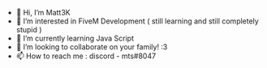 - 👋 Hi, I’m Matt3K
- 👀 I’m interested in FiveM Development ( still learning and still completely stupid )
- 🌱 I’m currently learning Java Script
- 💞️ I’m looking to collaborate on your family! :3
- 📫 How to reach me : discord - mts#8047

<!---
Matt-js-3K/Matt-js-3K is a ✨ special ✨ repository because its `README.md` (this file) appears on your GitHub profile.
You can click the Preview link to take a look at your changes.
--->
